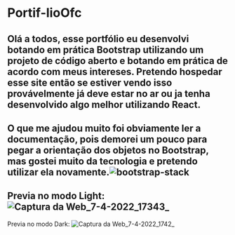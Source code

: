 # Portif-lioOfc
Olá a todos, esse portfólio eu desenvolvi botando em prática Bootstrap utilizando um projeto de código aberto e botando em prática de acordo com meus intereses. Pretendo hospedar esse site então se estiver vendo isso provávelmente já deve estar no ar ou ja tenha desenvolvido algo melhor utilizando React.
-------------------------------------------------------------------------------------------------------------------------------------------------------------------------
O que me ajudou muito foi obviamente ler a documentação, pois demorei um pouco para pegar a orientação dos objetos no Bootstrap, mas gostei muito da tecnologia e pretendo utilizar ela novamente.![bootstrap-stack](https://user-images.githubusercontent.com/93204660/162286586-0c0a703d-f700-4d01-84de-1621d51757a2.png)
-------------------------------------------------------------------------------------------------------------------------------------------------------------------------
Previa no modo Light:
![Captura da Web_7-4-2022_17343_](https://user-images.githubusercontent.com/93204660/162286864-b7986a19-3706-4d19-af0d-069d0c0c6c01.jpeg)
-------------------------------------------------------------------------------------------------------------------------------------------------------------------------
Previa no modo Dark:
![Captura da Web_7-4-2022_1742_](https://user-images.githubusercontent.com/93204660/162286961-cfaf08a3-19a2-475e-a45b-61749c62b14b.jpeg)
